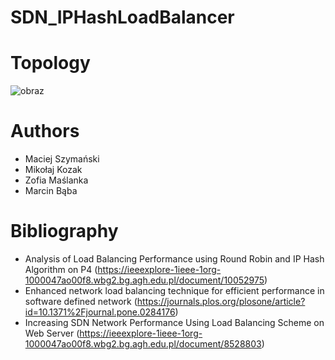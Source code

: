 # SDN_IPHashLoadBalancer

# Topology
![obraz](https://github.com/user-attachments/assets/24b4f6ee-8b3f-4051-ac7d-51ecd707c693)

# Authors
- Maciej Szymański
- Mikołaj Kozak
- Zofia Maślanka
- Marcin Bąba

# Bibliography
 - Analysis of Load Balancing Performance using Round Robin and IP Hash Algorithm on P4 (https://ieeexplore-1ieee-1org-1000047ao00f8.wbg2.bg.agh.edu.pl/document/10052975)
 - Enhanced network load balancing technique for efficient performance in software defined network (https://journals.plos.org/plosone/article?id=10.1371%2Fjournal.pone.0284176)
 - Increasing SDN Network Performance Using Load Balancing Scheme on Web Server (https://ieeexplore-1ieee-1org-1000047ao00f8.wbg2.bg.agh.edu.pl/document/8528803)

